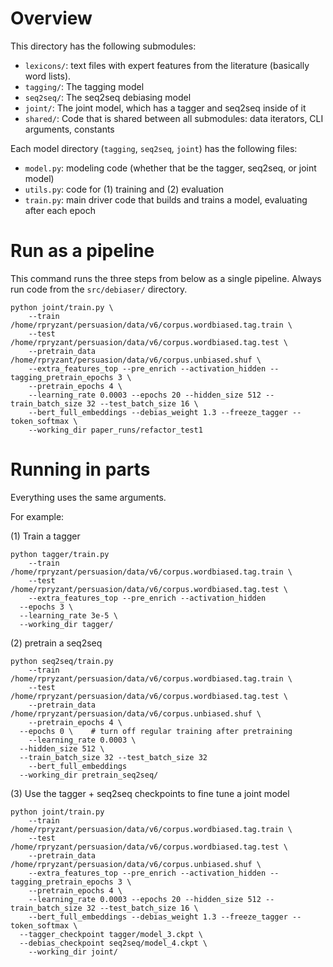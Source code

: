 
# Overview

This directory has the following submodules:
* `lexicons/`: text files with expert features from the literature (basically word lists).
* `tagging/`: The tagging model 
* `seq2seq/`: The seq2seq debiasing model 
* `joint/`: The joint model, which has a tagger and seq2seq inside of it
* `shared/`: Code that is shared between all submodules: data iterators, CLI arguments, constants

Each model directory (`tagging`, `seq2seq`, `joint`) has the following files:
* `model.py`: modeling code (whether that be the tagger, seq2seq, or joint model)
* `utils.py`: code for (1) training and (2) evaluation 
* `train.py`: main driver code that builds and trains a model, evaluating after each epoch




# Run as a pipeline

This command runs the three steps from below as a single pipeline. Always run code from the `src/debiaser/` directory.

```
python joint/train.py \
	--train /home/rpryzant/persuasion/data/v6/corpus.wordbiased.tag.train \
	--test /home/rpryzant/persuasion/data/v6/corpus.wordbiased.tag.test \
	--pretrain_data /home/rpryzant/persuasion/data/v6/corpus.unbiased.shuf \
	--extra_features_top --pre_enrich --activation_hidden --tagging_pretrain_epochs 3 \
	--pretrain_epochs 4 \
	--learning_rate 0.0003 --epochs 20 --hidden_size 512 --train_batch_size 32 --test_batch_size 16 \
	--bert_full_embeddings --debias_weight 1.3 --freeze_tagger --token_softmax \
	--working_dir paper_runs/refactor_test1
```

# Running in parts

Everything uses the same arguments. 

For example:

(1) Train a tagger
```
python tagger/train.py
	--train /home/rpryzant/persuasion/data/v6/corpus.wordbiased.tag.train \
	--test /home/rpryzant/persuasion/data/v6/corpus.wordbiased.tag.test \
	--extra_features_top --pre_enrich --activation_hidden 
  --epochs 3 \
  --learning_rate 3e-5 \
  --working_dir tagger/
```

(2) pretrain a seq2seq
```
python seq2seq/train.py
	--train /home/rpryzant/persuasion/data/v6/corpus.wordbiased.tag.train \
	--test /home/rpryzant/persuasion/data/v6/corpus.wordbiased.tag.test \
	--pretrain_data /home/rpryzant/persuasion/data/v6/corpus.unbiased.shuf \
	--pretrain_epochs 4 \
  --epochs 0 \    # turn off regular training after pretraining
	--learning_rate 0.0003 \
  --hidden_size 512 \
  --train_batch_size 32 --test_batch_size 32
	--bert_full_embeddings
  --working_dir pretrain_seq2seq/
```

(3) Use the tagger + seq2seq checkpoints to fine tune a joint model
```
python joint/train.py
	--train /home/rpryzant/persuasion/data/v6/corpus.wordbiased.tag.train \
	--test /home/rpryzant/persuasion/data/v6/corpus.wordbiased.tag.test \
	--pretrain_data /home/rpryzant/persuasion/data/v6/corpus.unbiased.shuf \
	--extra_features_top --pre_enrich --activation_hidden --tagging_pretrain_epochs 3 \
	--pretrain_epochs 4 \
	--learning_rate 0.0003 --epochs 20 --hidden_size 512 --train_batch_size 32 --test_batch_size 16 \
	--bert_full_embeddings --debias_weight 1.3 --freeze_tagger --token_softmax \
  --tagger_checkpoint tagger/model_3.ckpt \
  --debias_checkpoint seq2seq/model_4.ckpt \
	--working_dir joint/
```


